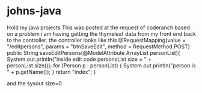 # johns-java
Hold my java projects
This was posted at the request of coderanch based on a problem i am having getting the thymeleaf data from my front end back to the controller. the controller looks like this
@RequestMapping(value = "/editpersons", params = "btnSaveEdit", method = RequestMethod.POST)
    public String saveEditPersons(@ModelAttribute ArrayList<Person> personList){
		System.out.println("inside edit code personsList size = " + personList.size());
		for (Person p : personList) {
			System.out.println("person is " + p.getName());
		}
        return "index";
    }
 
 and the sysout size=0
